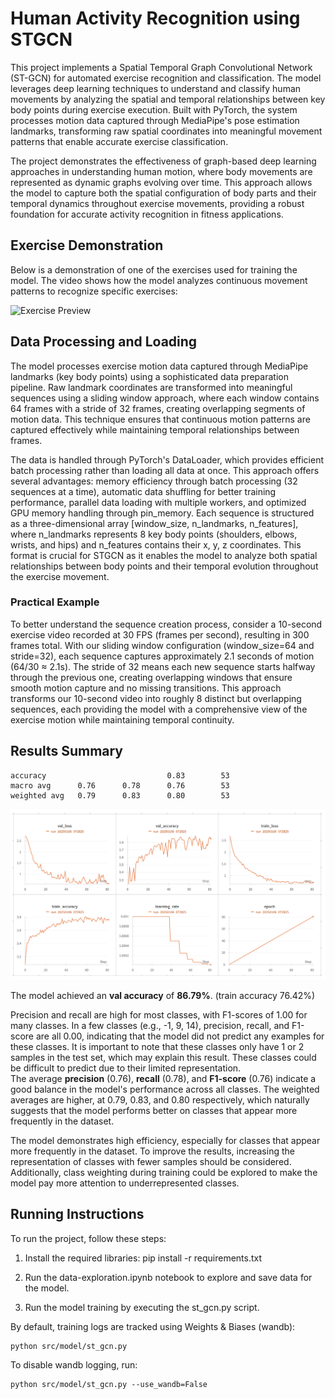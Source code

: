 # Human Activity Recognition using STGCN

This project implements a Spatial Temporal Graph Convolutional Network (ST-GCN) for automated exercise recognition and classification. The model leverages deep learning techniques to understand and classify human movements by analyzing the spatial and temporal relationships between key body points during exercise execution. Built with PyTorch, the system processes motion data captured through MediaPipe's pose estimation landmarks, transforming raw spatial coordinates into meaningful movement patterns that enable accurate exercise classification.

The project demonstrates the effectiveness of graph-based deep learning approaches in understanding human motion, where body movements are represented as dynamic graphs evolving over time. This approach allows the model to capture both the spatial configuration of body parts and their temporal dynamics throughout exercise movements, providing a robust foundation for accurate activity recognition in fitness applications.

## Exercise Demonstration
Below is a demonstration of one of the exercises used for training the model. The video shows how the model analyzes continuous movement patterns to recognize specific exercises:

![Exercise Preview](docs/exercise_preview.gif)

## Data Processing and Loading

The model processes exercise motion data captured through MediaPipe landmarks (key body points) using a sophisticated data preparation pipeline. Raw landmark coordinates are transformed into meaningful sequences using a sliding window approach, where each window contains 64 frames with a stride of 32 frames, creating overlapping segments of motion data. This technique ensures that continuous motion patterns are captured effectively while maintaining temporal relationships between frames.

The data is handled through PyTorch's DataLoader, which provides efficient batch processing rather than loading all data at once. This approach offers several advantages: memory efficiency through batch processing (32 sequences at a time), automatic data shuffling for better training performance, parallel data loading with multiple workers, and optimized GPU memory handling through pin_memory. Each sequence is structured as a three-dimensional array [window_size, n_landmarks, n_features], where n_landmarks represents 8 key body points (shoulders, elbows, wrists, and hips) and n_features contains their x, y, z coordinates. This format is crucial for STGCN as it enables the model to analyze both spatial relationships between body points and their temporal evolution throughout the exercise movement.

### Practical Example
To better understand the sequence creation process, consider a 10-second exercise video recorded at 30 FPS (frames per second), resulting in 300 frames total. With our sliding window configuration (window_size=64 and stride=32), each sequence captures approximately 2.1 seconds of motion (64/30 ≈ 2.1s). The stride of 32 means each new sequence starts halfway through the previous one, creating overlapping windows that ensure smooth motion capture and no missing transitions. This approach transforms our 10-second video into roughly 8 distinct but overlapping sequences, each providing the model with a comprehensive view of the exercise motion while maintaining temporal continuity.

## Results Summary

    accuracy                           0.83        53
    macro avg      0.76      0.78      0.76        53
    weighted avg   0.79      0.83      0.80        53

![img.png](docs/wandb_results.png)

The model achieved an **val accuracy** of **86.79%**. (train accuracy 76.42%)

Precision and recall are high for most classes, with F1-scores of 1.00 for many classes. In a few classes (e.g., -1, 9, 14), precision, recall, and F1-score are all 0.00, indicating that the model did not predict any examples for these classes. It is important to note that these classes only have 1 or 2 samples in the test set, which may explain this result. These classes could be difficult to predict due to their limited representation. \
The average **precision** (0.76), **recall** (0.78), and **F1-score** (0.76) indicate a good balance in the model's performance across all classes. The weighted averages are higher, at 0.79, 0.83, and 0.80 respectively, which naturally suggests that the model performs better on classes that appear more frequently in the dataset.

The model demonstrates high efficiency, especially for classes that appear more frequently in the dataset. To improve the results, increasing the representation of classes with fewer samples should be considered. Additionally, class weighting during training could be explored to make the model pay more attention to underrepresented classes.

## Running Instructions

To run the project, follow these steps:

1. Install the required libraries:
pip install -r requirements.txt

2. Run the data-exploration.ipynb notebook to explore and save data
for the model.

3. Run the model training by executing the st_gcn.py script.

By default, training logs are tracked using Weights & Biases (wandb):
```console
python src/model/st_gcn.py
```

To disable wandb logging, run:
```console
python src/model/st_gcn.py --use_wandb=False
```
